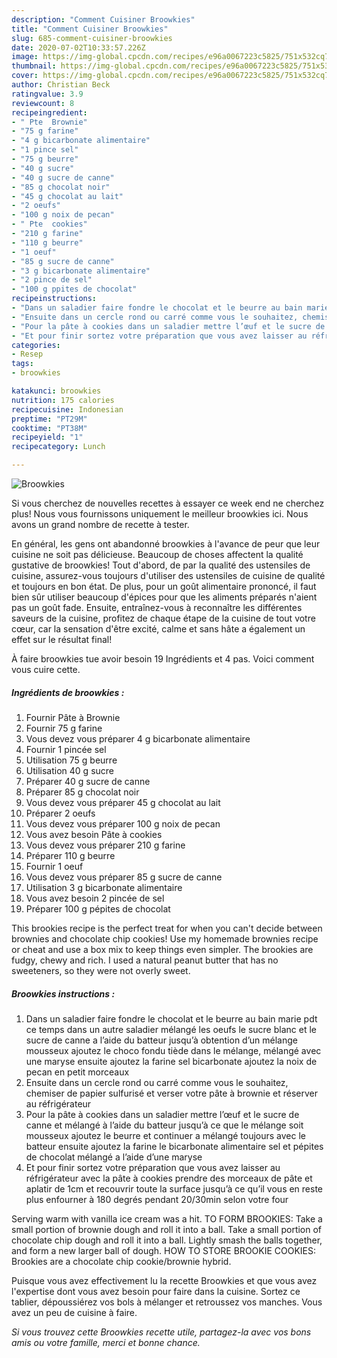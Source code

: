 ```yaml
---
description: "Comment Cuisiner Broowkies"
title: "Comment Cuisiner Broowkies"
slug: 685-comment-cuisiner-broowkies
date: 2020-07-02T10:33:57.226Z
image: https://img-global.cpcdn.com/recipes/e96a0067223c5825/751x532cq70/broowkies-photo-principale-de-la-recette.jpg
thumbnail: https://img-global.cpcdn.com/recipes/e96a0067223c5825/751x532cq70/broowkies-photo-principale-de-la-recette.jpg
cover: https://img-global.cpcdn.com/recipes/e96a0067223c5825/751x532cq70/broowkies-photo-principale-de-la-recette.jpg
author: Christian Beck
ratingvalue: 3.9
reviewcount: 8
recipeingredient:
- " Pte  Brownie"
- "75 g farine"
- "4 g bicarbonate alimentaire"
- "1 pince sel"
- "75 g beurre"
- "40 g sucre"
- "40 g sucre de canne"
- "85 g chocolat noir"
- "45 g chocolat au lait"
- "2 oeufs"
- "100 g noix de pecan"
- " Pte  cookies"
- "210 g farine"
- "110 g beurre"
- "1 oeuf"
- "85 g sucre de canne"
- "3 g bicarbonate alimentaire"
- "2 pince de sel"
- "100 g ppites de chocolat"
recipeinstructions:
- "Dans un saladier faire fondre le chocolat et le beurre au bain marie pdt ce temps dans un autre saladier mélangé les oeufs le sucre blanc et le sucre de canne a l’aide du batteur jusqu’à obtention d’un mélange mousseux ajoutez le choco fondu tiède dans le mélange, mélangé avec une maryse ensuite ajoutez la farine sel bicarbonate ajoutez la noix de pecan en petit morceaux"
- "Ensuite dans un cercle rond ou carré comme vous le souhaitez, chemiser de papier sulfurisé et verser votre pâte à brownie et réserver au réfrigérateur"
- "Pour la pâte à cookies dans un saladier mettre l’œuf et le sucre de canne et mélangé à l’aide du batteur jusqu’à ce que le mélange soit mousseux ajoutez le beurre et continuer a mélangé toujours avec le batteur ensuite ajoutez la farine le bicarbonate alimentaire sel et pépites de chocolat mélangé a l’aide d’une maryse"
- "Et pour finir sortez votre préparation que vous avez laisser au réfrigérateur avec la pâte à cookies prendre des morceaux de pâte et aplatir de 1cm et recouvrir toute la surface jusqu’à ce qu’il vous en reste plus enfourner à 180 degrés pendant 20/30min selon votre four"
categories:
- Resep
tags:
- broowkies

katakunci: broowkies 
nutrition: 175 calories
recipecuisine: Indonesian
preptime: "PT29M"
cooktime: "PT38M"
recipeyield: "1"
recipecategory: Lunch

---
```



![Broowkies](https://img-global.cpcdn.com/recipes/e96a0067223c5825/751x532cq70/broowkies-photo-principale-de-la-recette.jpg)

Si vous cherchez de nouvelles recettes à essayer ce week end ne cherchez plus! Nous vous fournissons uniquement le meilleur broowkies ici. Nous avons un grand nombre de recette à tester.

En général, les gens ont abandonné broowkies à l'avance de peur que leur cuisine ne soit pas délicieuse. Beaucoup de choses affectent la qualité gustative de broowkies! Tout d'abord, de par la qualité des ustensiles de cuisine, assurez-vous toujours d'utiliser des ustensiles de cuisine de qualité et toujours en bon état. De plus, pour un goût alimentaire prononcé, il faut bien sûr utiliser beaucoup d'épices pour que les aliments préparés n'aient pas un goût fade. Ensuite, entraînez-vous à reconnaître les différentes saveurs de la cuisine, profitez de chaque étape de la cuisine de tout votre cœur, car la sensation d'être excité, calme et sans hâte a également un effet sur le résultat final!

<!--inarticleads1-->

À faire broowkies tue avoir besoin 19 Ingrédients et 4 pas. Voici comment vous cuire cette.

##### Ingrédients de broowkies :

1. Fournir  Pâte à Brownie
1. Fournir 75 g farine
1. Vous devez vous préparer 4 g bicarbonate alimentaire
1. Fournir 1 pincée sel
1. Utilisation 75 g beurre
1. Utilisation 40 g sucre
1. Préparer 40 g sucre de canne
1. Préparer 85 g chocolat noir
1. Vous devez vous préparer 45 g chocolat au lait
1. Préparer 2 oeufs
1. Vous devez vous préparer 100 g noix de pecan
1. Vous avez besoin  Pâte à cookies
1. Vous devez vous préparer 210 g farine
1. Préparer 110 g beurre
1. Fournir 1 oeuf
1. Vous devez vous préparer 85 g sucre de canne
1. Utilisation 3 g bicarbonate alimentaire
1. Vous avez besoin 2 pincée de sel
1. Préparer 100 g pépites de chocolat


This brookies recipe is the perfect treat for when you can&#39;t decide between brownies and chocolate chip cookies! Use my homemade brownies recipe or cheat and use a box mix to keep things even simpler. The brookies are fudgy, chewy and rich. I used a natural peanut butter that has no sweeteners, so they were not overly sweet. 

<!--inarticleads2-->

##### Broowkies instructions :

1. Dans un saladier faire fondre le chocolat et le beurre au bain marie pdt ce temps dans un autre saladier mélangé les oeufs le sucre blanc et le sucre de canne a l’aide du batteur jusqu’à obtention d’un mélange mousseux ajoutez le choco fondu tiède dans le mélange, mélangé avec une maryse ensuite ajoutez la farine sel bicarbonate ajoutez la noix de pecan en petit morceaux
1. Ensuite dans un cercle rond ou carré comme vous le souhaitez, chemiser de papier sulfurisé et verser votre pâte à brownie et réserver au réfrigérateur
1. Pour la pâte à cookies dans un saladier mettre l’œuf et le sucre de canne et mélangé à l’aide du batteur jusqu’à ce que le mélange soit mousseux ajoutez le beurre et continuer a mélangé toujours avec le batteur ensuite ajoutez la farine le bicarbonate alimentaire sel et pépites de chocolat mélangé a l’aide d’une maryse
1. Et pour finir sortez votre préparation que vous avez laisser au réfrigérateur avec la pâte à cookies prendre des morceaux de pâte et aplatir de 1cm et recouvrir toute la surface jusqu’à ce qu’il vous en reste plus enfourner à 180 degrés pendant 20/30min selon votre four


Serving warm with vanilla ice cream was a hit. TO FORM BROOKIES: Take a small portion of brownie dough and roll it into a ball. Take a small portion of chocolate chip dough and roll it into a ball. Lightly smash the balls together, and form a new larger ball of dough. HOW TO STORE BROOKIE COOKIES: Brookies are a chocolate chip cookie/brownie hybrid. 

<!--inarticleads1-->

<p>
Puisque vous avez effectivement lu la recette Broowkies et que vous avez l'expertise dont vous avez besoin pour faire dans la cuisine. Sortez ce tablier, dépoussiérez vos bols à mélanger et retroussez vos manches. Vous avez un peu de cuisine à faire.
</p>

<p>
<i>Si vous trouvez cette Broowkies recette utile, partagez-la avec vos bons amis ou votre famille, merci et bonne chance.</i>
</p>
